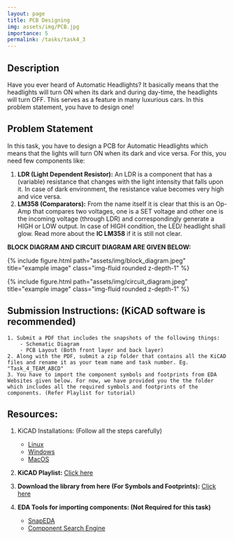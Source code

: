 ```yaml
---
layout: page
title: PCB Designing
img: assets/img/PCB.jpg
importance: 5
permalink: /tasks/task4_3
---
```


## Description

Have you ever heard of Automatic Headlights? It basically means that the headlights will turn ON when its dark and during day-time, the headlights will turn OFF. This serves as a feature in many luxurious cars. In this problem statement, you have to design one!

## Problem Statement

In this task, you have to design a PCB for Automatic Headlights which means that the lights will turn ON when its dark and vice versa. For this, you need few components like:

1. **LDR (Light Dependent Resistor):** An LDR is a component that has a (variable) resistance that changes with the light intensity that falls upon it. In case of dark environment, the resistance value becomes very high and vice versa.
2. **LM358 (Comparators):** From the name itself it is clear that this is an Op-Amp that compares two voltages, one is a SET voltage and other one is the incoming voltage (through LDR) and correspondingly generate a HIGH or LOW output. In case of HIGH condition, the LED/ headlight shall glow. Read more about the **IC LM358** if it is still not clear.

**BLOCK DIAGRAM AND CIRCUIT DIAGRAM ARE GIVEN BELOW:**

{% include figure.html path="assets/img/block_diagram.jpeg" title="example image" class="img-fluid rounded z-depth-1" %}

{% include figure.html path="assets/img/circuit_diagram.jpeg" title="example image" class="img-fluid rounded z-depth-1" %}

## Submission Instructions: (KiCAD software is recommended)

```
1. Submit a PDF that includes the snapshots of the following things:
	- Schematic Diagram
	- PCB Layout (Both front layer and back layer)
2. Along with the PDF, submit a zip folder that contains all the KiCAD files and rename it as your team name and task number. Eg. "Task_4_TEAM_ABCD"
3. You have to import the component symbols and footprints from EDA Websites given below. For now, we have provided you the the folder which includes all the required symbols and footprints of the components. (Refer Playlist for tutorial)
```

## Resources:

1. KiCAD Installations: (Follow all the steps carefully)

   - [Linux](https://www.kicad.org/download/linux/)
   - [Windows](https://www.kicad.org/download/windows/)
   - [MacOS](https://www.kicad.org/download/macos/)

2. **KiCAD Playlist:**
   [Click here](https://www.youtube.com/playlist?list=PL3bNyZYHcRSUhUXUt51W6nKvxx2ORvUQB)

3. **Download the library from here (For Symbols and Footprints):**
   [Click here](https://drive.google.com/drive/folders/1WAuIDvje05pGdIHXOORPXT2VOyxn8W1j)

4. **EDA Tools for importing components: (Not Required for this task)**
   - [SnapEDA](https://www.snapeda.com/)
   - [Component Search Engine](https://componentsearchengine.com/)
